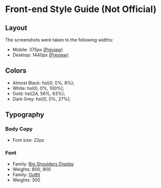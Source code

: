 # Front-end Style Guide (Not Official)

## Layout

The screenshots were taken to the following widths:

- Mobile: 375px [(Preview)](./screenshots/mobile-full-size.jpg)
- Desktop: 1440px [(Preview)](./screenshots/desktop-full-size.jpg)

## Colors

- Almost Black: hsl(0, 0%, 8%);
- White: hsl(0, 0%, 100%);
- Gold: hsl(24, 56%, 63%);
- Dark Grey: hsl(0, 0%, 27%);

## Typography

### Body Copy

- Font size: 22px

### Font

- Family: [Big Shoulders Display](https://fonts.google.com/specimen/Big+Shoulders+Display)
- Weights: 800, 900
- Family: [Outfit](https://fonts.google.com/specimen/Outfit)
- Weights: 300
